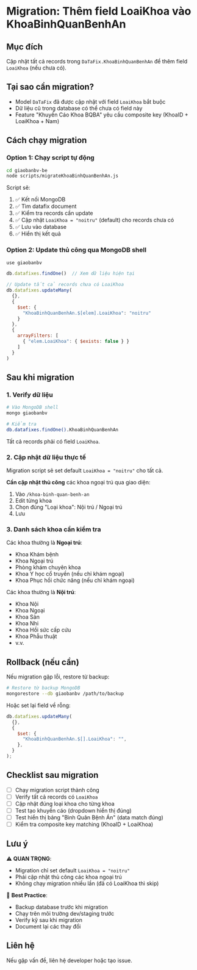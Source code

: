 # Migration: Thêm field LoaiKhoa vào KhoaBinhQuanBenhAn

## Mục đích

Cập nhật tất cả records trong `DaTaFix.KhoaBinhQuanBenhAn` để thêm field `LoaiKhoa` (nếu chưa có).

## Tại sao cần migration?

- Model `DaTaFix` đã được cập nhật với field `LoaiKhoa` bắt buộc
- Dữ liệu cũ trong database có thể chưa có field này
- Feature "Khuyến Cáo Khoa BQBA" yêu cầu composite key (KhoaID + LoaiKhoa + Nam)

## Cách chạy migration

### Option 1: Chạy script tự động

```bash
cd giaobanbv-be
node scripts/migrateKhoaBinhQuanBenhAn.js
```

Script sẽ:

1. ✅ Kết nối MongoDB
2. ✅ Tìm datafix document
3. ✅ Kiểm tra records cần update
4. ✅ Cập nhật `LoaiKhoa = "noitru"` (default) cho records chưa có
5. ✅ Lưu vào database
6. ✅ Hiển thị kết quả

### Option 2: Update thủ công qua MongoDB shell

```javascript
use giaobanbv

db.datafixes.findOne()  // Xem dữ liệu hiện tại

// Update tất cả records chưa có LoaiKhoa
db.datafixes.updateMany(
  {},
  {
    $set: {
      "KhoaBinhQuanBenhAn.$[elem].LoaiKhoa": "noitru"
    }
  },
  {
    arrayFilters: [
      { "elem.LoaiKhoa": { $exists: false } }
    ]
  }
)
```

## Sau khi migration

### 1. Verify dữ liệu

```bash
# Vào MongoDB shell
mongo giaobanbv

# Kiểm tra
db.datafixes.findOne().KhoaBinhQuanBenhAn
```

Tất cả records phải có field `LoaiKhoa`.

### 2. Cập nhật dữ liệu thực tế

Migration script sẽ set default `LoaiKhoa = "noitru"` cho tất cả.

**Cần cập nhật thủ công** các khoa ngoại trú qua giao diện:

1. Vào `/khoa-binh-quan-benh-an`
2. Edit từng khoa
3. Chọn đúng "Loại khoa": Nội trú / Ngoại trú
4. Lưu

### 3. Danh sách khoa cần kiểm tra

Các khoa thường là **Ngoại trú**:

- Khoa Khám bệnh
- Khoa Ngoại trú
- Phòng khám chuyên khoa
- Khoa Y học cổ truyền (nếu chỉ khám ngoại)
- Khoa Phục hồi chức năng (nếu chỉ khám ngoại)

Các khoa thường là **Nội trú**:

- Khoa Nội
- Khoa Ngoại
- Khoa Sản
- Khoa Nhi
- Khoa Hồi sức cấp cứu
- Khoa Phẫu thuật
- v.v.

## Rollback (nếu cần)

Nếu migration gặp lỗi, restore từ backup:

```bash
# Restore từ backup MongoDB
mongorestore --db giaobanbv /path/to/backup
```

Hoặc set lại field về rỗng:

```javascript
db.datafixes.updateMany(
  {},
  {
    $set: {
      "KhoaBinhQuanBenhAn.$[].LoaiKhoa": "",
    },
  }
);
```

## Checklist sau migration

- [ ] Chạy migration script thành công
- [ ] Verify tất cả records có `LoaiKhoa`
- [ ] Cập nhật đúng loại khoa cho từng khoa
- [ ] Test tạo khuyến cáo (dropdown hiển thị đúng)
- [ ] Test hiển thị bảng "Bình Quân Bệnh Án" (data match đúng)
- [ ] Kiểm tra composite key matching (KhoaID + LoaiKhoa)

## Lưu ý

⚠️ **QUAN TRỌNG**:

- Migration chỉ set default `LoaiKhoa = "noitru"`
- Phải cập nhật thủ công các khoa ngoại trú
- Không chạy migration nhiều lần (đã có LoaiKhoa thì skip)

📌 **Best Practice**:

- Backup database trước khi migration
- Chạy trên môi trường dev/staging trước
- Verify kỹ sau khi migration
- Document lại các thay đổi

## Liên hệ

Nếu gặp vấn đề, liên hệ developer hoặc tạo issue.
